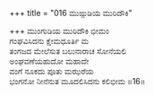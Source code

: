 +++
title = "016 ಮುಙ್ಗುಡಿಯ ಮುರಿದೌಕಿ"

+++
ಮುಂಗುಡಿಯ ಮುರಿದೌಕಿ ಭೀಮಂ  
ಗಂಘವಿಸಿದನು ಕ್ಷೇಮಧೂರ್ತಿ ಮ  
ತಂಗಜದ ಮೇಲೆಸುತ ಬಲುನಾರಾಚ ಸೋನೆಯಲಿ  
ಅಂಘವಣೆಯಹುದೋ ಮಹಾದೇ  
ವಂಗೆ ನೂಕದು ಪೂತು ಮಝರೆಯ  
ಭಂಗನೋ ನೀನೆನುತ ಮೂದಲಿಸಿದನು ಕಲಿಭೀಮ      ॥16॥